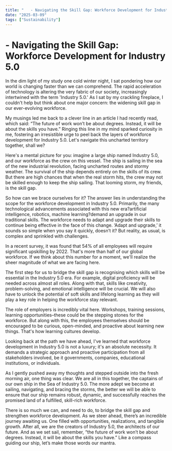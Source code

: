 ```yaml
---
title: "   - Navigating the Skill Gap: Workforce Development for Industry 5.0"
date: "2025-03-09"
tags: ["Sustainability"]
---
```


#    - Navigating the Skill Gap: Workforce Development for Industry 5.0

In the dim light of my study one cold winter night, I sat pondering how our world is changing faster than we can comprehend. The rapid acceleration of technology is altering the very fabric of our society, increasingly intertwined with the term 'Industry 5.0.' As I sat by my crackling fireplace, I couldn't help but think about one major concern: the widening skill gap in our ever-evolving workforce.

My musings led me back to a clever line in an article I had recently read, which said: “The future of work won’t be about degrees. Instead, it will be about the skills you have.” Ringing this line in my mind sparked curiosity in me, fostering an irresistible urge to peel back the layers of workforce development for Industry 5.0. Let's navigate this uncharted territory together, shall we?

Here's a mental picture for you: imagine a large ship named Industry 5.0, and our workforce as the crew on this vessel. The ship is sailing in the sea of the new industrial revolution, facing uncharted routes and stormy weather. The survival of the ship depends entirely on the skills of its crew. But there are high chances that when the real storm hits, the crew may not be skilled enough to keep the ship sailing. That looming storm, my friends, is the skill gap.

So how can we brace ourselves for it? The answer lies in understanding the scope for the workforce development in Industry 5.0. Primarily, the many technological advancements associated with this new era?artificial intelligence, robotics, machine learning?demand an upgrade in our traditional skills. The workforce needs to adapt and upgrade their skills to continue being effective in the face of this change. ‘Adapt and upgrade,’ it sounds so simple when you say it quickly, doesn’t it? But reality, as usual, is complex and sprinkled with challenges.

In a recent survey, it was found that 54% of all employees will require significant upskilling by 2022. That's more than half of our global workforce. If we think about this number for a moment, we'll realize the sheer magnitude of what we are facing here. 

The first step for us to bridge the skill gap is recognising which skills will be essential in the Industry 5.0 era. For example, digital proficiency will be needed across almost all roles. Along with that, skills like creativity, problem-solving, and emotional intelligence will be crucial. We will also have to unlock the potential of soft skills and lifelong learning as they will play a key role in helping the workforce stay relevant.

The role of employers is incredibly vital here. Workshops, training sessions, learning opportunities–these could be the stepping stones for the workforce. But along with this, the employees themselves should be encouraged to be curious, open-minded, and proactive about learning new things. That's how learning cultures develop.

Looking back at the path we have ahead, I've learned that workforce development in Industry 5.0 is not a luxury; it's an absolute necessity. It demands a strategic approach and proactive participation from all stakeholders involved, be it governments, companies, educational institutions, or individuals.

As I gently pushed away my thoughts and stepped outside into the fresh morning air, one thing was clear. We are all in this together, the captains of our own ship in the Sea of Industry 5.0. The more adept we become at sailing, navigating, and bracing the storms, the better we will be able to ensure that our ship remains robust, dynamic, and successfully reaches the promised land of a fulfilled, skill-rich workforce.

There is so much we can, and need to do, to bridge the skill gap and strengthen workforce development. As we steer ahead, there’s an incredible journey awaiting us. One filled with opportunities, realizations, and tangible growth. After all, we are the creators of Industry 5.0, the architects of our future. And as we set sail, remember, “the future of work won’t be about degrees. Instead, it will be about the skills you have.” Like a compass guiding our ship, let’s make those words our mantra.
